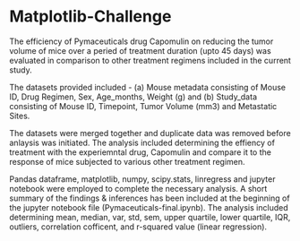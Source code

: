 # Matplotlib-Challenge
The efficiency of Pymaceuticals drug Capomulin on reducing the tumor volume of mice over a peried of treatment duration (upto 45 days) was evaluated in comparison to other treatment regimens included in the current study.

The datasets provided included - (a) Mouse metadata consisting of Mouse ID,	Drug Regimen,	Sex,	Age_months,	Weight (g) and (b) Study_data consisting of Mouse ID, Timepoint,	Tumor Volume (mm3) and	Metastatic Sites.

The datasets were merged together and duplicate data was removed before anlaysis was initiated. The analysis included determining the effiency of treatment with the experiemntal drug, Capomulin and compare it to the response of mice subjected to various other treatment regimen.   

Pandas dataframe, matplotlib, numpy, scipy.stats, linregress and jupyter notebook were employed to complete the necessary analysis. A short summary of the findings & inferences has been included at the beginning of the jupyter notebook file (Pymaceuticals-final.ipynb). The analysis included determining mean, median, var, std, sem, upper quartile, lower quartile, IQR, outliers, correlation cofficent, and r-squared value (linear regression). 
